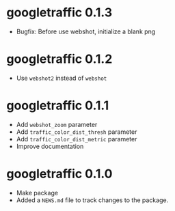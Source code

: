 # googletraffic 0.1.3

* Bugfix: Before use webshot, initialize a blank png

# googletraffic 0.1.2

* Use `webshot2` instead of `webshot`

# googletraffic 0.1.1

* Add `webshot_zoom` parameter
* Add `traffic_color_dist_thresh` parameter
* Add `traffic_color_dist_metric` parameter
* Improve documentation

# googletraffic 0.1.0

* Make package
* Added a `NEWS.md` file to track changes to the package.
